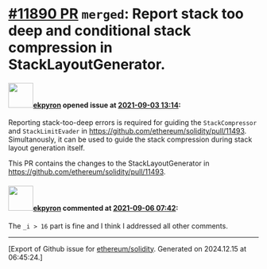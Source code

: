 # [\#11890 PR](https://github.com/ethereum/solidity/pull/11890) `merged`: Report stack too deep and conditional stack compression in StackLayoutGenerator.

#### <img src="https://avatars.githubusercontent.com/u/1347491?v=4" width="50">[ekpyron](https://github.com/ekpyron) opened issue at [2021-09-03 13:14](https://github.com/ethereum/solidity/pull/11890):

Reporting stack-too-deep errors is required for guiding the ``StackCompressor`` and ``StackLimitEvader`` in https://github.com/ethereum/solidity/pull/11493.
Simultanously, it can be used to guide the stack compression during stack layout generation itself.

This PR contains the changes to the StackLayoutGenerator in https://github.com/ethereum/solidity/pull/11493.

#### <img src="https://avatars.githubusercontent.com/u/1347491?v=4" width="50">[ekpyron](https://github.com/ekpyron) commented at [2021-09-06 07:42](https://github.com/ethereum/solidity/pull/11890#issuecomment-913420553):

The ``_i > 16`` part is fine and I think I addressed all other comments.


-------------------------------------------------------------------------------



[Export of Github issue for [ethereum/solidity](https://github.com/ethereum/solidity). Generated on 2024.12.15 at 06:45:24.]

